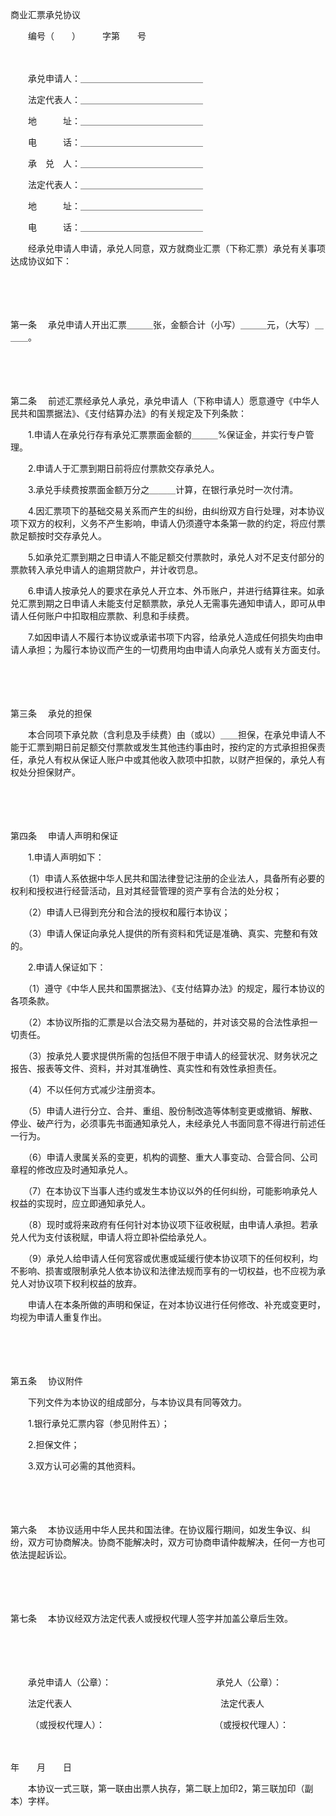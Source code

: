 



商业汇票承兑协议



 

　　编号（　　）　　　字第　　号

　　

　　承兑申请人：＿＿＿＿＿＿＿＿＿＿＿＿＿＿

　　法定代表人：＿＿＿＿＿＿＿＿＿＿＿＿＿＿

　　地　　　址：＿＿＿＿＿＿＿＿＿＿＿＿＿＿

　　电　　　话：＿＿＿＿＿＿＿＿＿＿＿＿＿＿

　　承　兑　人：＿＿＿＿＿＿＿＿＿＿＿＿＿＿

　　法定代表人：＿＿＿＿＿＿＿＿＿＿＿＿＿＿

　　地　　　址：＿＿＿＿＿＿＿＿＿＿＿＿＿＿

　　电　　　话：＿＿＿＿＿＿＿＿＿＿＿＿＿＿

　　经承兑申请人申请，承兑人同意，双方就商业汇票（下称汇票）承兑有关事项达成协议如下：

　　

　　

第一条
　承兑申请人开出汇票＿＿＿张，金额合计（小写）＿＿＿元，（大写）＿＿＿。

　　

　　

第二条
　前述汇票经承兑人承兑，承兑申请人（下称申请人）愿意遵守《中华人民共和国票据法》、《支付结算办法》的有关规定及下列条款：

　　1.申请人在承兑行存有承兑汇票票面金额的＿＿＿%保证金，并实行专户管理。

　　2.申请人于汇票到期日前将应付票款交存承兑人。

　　3.承兑手续费按票面金额万分之＿＿＿计算，在银行承兑时一次付清。

　　4.因汇票项下的基础交易关系而产生的纠纷，由纠纷双方自行处理，对本协议项下双方的权利，义务不产生影响，申请人仍须遵守本条第一款的约定，将应付票款足额按时交存承兑人。

　　5.如承兑汇票到期之日申请人不能足额交付票款时，承兑人对不足支付部分的票款转入承兑申请人的逾期贷款户，并计收罚息。

　　6.申请人按承兑人的要求在承兑人开立本、外币账户，并进行结算往来。如承兑汇票到期之日申请人未能支付足额票款，承兑人无需事先通知申请人，即可从申请人任何账户中扣取相应票款、利息和手续费。

　　7.如因申请人不履行本协议或承诺书项下内容，给承兑人造成任何损失均由申请人承担；为履行本协议而产生的一切费用均由申请人向承兑人或有关方面支付。

　　

　　

第三条
　承兑的担保

　　本合同项下承兑款（含利息及手续费）由（或以）＿＿担保，在承兑申请人不能于汇票到期日前足额交付票款或发生其他违约事由时，按约定的方式承担担保责任，承兑人有权从保证人账户中或其他收入款项中扣款，以财产担保的，承兑人有权处分担保财产。

　　

　　

第四条
　申请人声明和保证

　　1.申请人声明如下：

　　（1）申请人系依据中华人民共和国法律登记注册的企业法人，具备所有必要的权利和授权进行经营活动，且对其经营管理的资产享有合法的处分权；

　　（2）申请人已得到充分和合法的授权和履行本协议；

　　（3）申请人保证向承兑人提供的所有资料和凭证是准确、真实、完整和有效的。

　　2.申请人保证如下：

　　（1）遵守《中华人民共和国票据法》、《支付结算办法》的规定，履行本协议的各项条款。

　　（2）本协议所指的汇票是以合法交易为基础的，并对该交易的合法性承担一切责任。

　　（3）按承兑人要求提供所需的包括但不限于申请人的经营状况、财务状况之报告、报表等文件、资料，并对其准确性、真实性和有效性承担责任。

　　（4）不以任何方式减少注册资本。

　　（5）申请人进行分立、合并、重组、股份制改造等体制变更或撤销、解散、停业、破产行为，必须事先书面通知承兑人，未经承兑人书面同意不得进行前述任一行为。

　　（6）申请人隶属关系的变更，机构的调整、重大人事变动、合营合同、公司章程的修改应及时通知承兑人。

　　（7）在本协议下当事人违约或发生本协议以外的任何纠纷，可能影响承兑人权益的实现时，应立即通知承兑人。

　　（8）现时或将来政府有任何针对本协议项下征收税赋，由申请人承担。若承兑人代为支付该税赋，申请人将立即补偿给承兑人。

　　（9）承兑人给申请人任何宽容或优惠或延缓行使本协议项下的任何权利，均不影响、损害或限制承兑人依本协议和法律法规而享有的一切权益，也不应视为承兑人对协议项下权利权益的放弃。

　　申请人在本条所做的声明和保证，在对本协议进行任何修改、补充或变更时，均视为申请人重复作出。

　　

　　

第五条
　协议附件

　　下列文件为本协议的组成部分，与本协议具有同等效力。

　　1.银行承兑汇票内容（参见附件五）；

　　2.担保文件；

　　3.双方认可必需的其他资料。

　　

　　

第六条
　本协议适用中华人民共和国法律。在协议履行期间，如发生争议、纠纷，双方可协商解决。协商不能解决时，双方可协商申请仲裁解决，任何一方也可依法提起诉讼。

　　

　　

第七条
　本协议经双方法定代表人或授权代理人签字并加盖公章后生效。　

　　

　　　

　　承兑申请人（公章）：　　　　　　　　　　　　承兑人（公章）：　　

　　法定代表人　　　　　　　　　　　　　　　　　法定代表人

　　 （或授权代理人）：　　　　　　　　　　　　　（或授权代理人）：

　　　　　　　　　　　　　　　　　　　　　　　　


 年　　月　　日　　



　　本协议一式三联，第一联由出票人执存，第二联上加印2，第三联加印（副本）字样。
